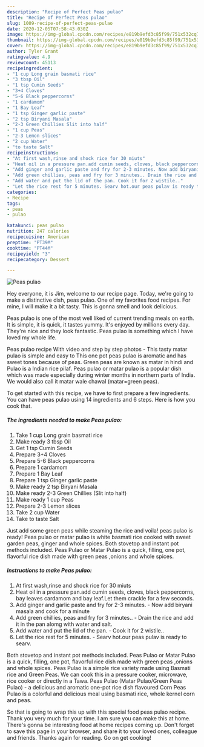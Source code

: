 ```yaml
---
description: "Recipe of Perfect Peas pulao"
title: "Recipe of Perfect Peas pulao"
slug: 1009-recipe-of-perfect-peas-pulao
date: 2020-12-05T07:58:43.030Z
image: https://img-global.cpcdn.com/recipes/e819b9efd3c85f99/751x532cq70/peas-pulao-recipe-main-photo.jpg
thumbnail: https://img-global.cpcdn.com/recipes/e819b9efd3c85f99/751x532cq70/peas-pulao-recipe-main-photo.jpg
cover: https://img-global.cpcdn.com/recipes/e819b9efd3c85f99/751x532cq70/peas-pulao-recipe-main-photo.jpg
author: Tyler Grant
ratingvalue: 4.9
reviewcount: 45113
recipeingredient:
- "1 cup Long grain basmati rice"
- "3 tbsp Oil"
- "1 tsp Cumin Seeds"
- "3+4 Cloves"
- "5-6 Black peppercorns"
- "1 cardamom"
- "1 Bay Leaf"
- "1 tsp Ginger garlic paste"
- "2 tsp Biryani Masala"
- "2-3 Green Chillies Slit into half"
- "1 cup Peas"
- "2-3 Lemon slices"
- "2 cup Water"
- "to taste Salt"
recipeinstructions:
- "At first wash,rinse and shock rice for 30 miuts"
- "Heat oil in a pressure pan.add cumin seeds, cloves, black peppercorns, bay leaves cardamom and bay leaf.Let them crackle for a few seconds."
- "Add ginger and garlic paste and fry for 2-3 minutes. Now add biryani masala and cook for a minute"
- "Add green chillies, peas and fry for 3 minutes.. Drain the rice and add it in the pan alomg with water and salt."
- "Add water and put the lid of the pan. Cook it for 2 wistile.."
- "Let the rice rest for 5 minutes. Searv hot.our peas pulav is ready to searv."
categories:
- Recipe
tags:
- peas
- pulao

katakunci: peas pulao 
nutrition: 247 calories
recipecuisine: American
preptime: "PT39M"
cooktime: "PT44M"
recipeyield: "3"
recipecategory: Dessert

---
```



![Peas pulao](https://img-global.cpcdn.com/recipes/e819b9efd3c85f99/751x532cq70/peas-pulao-recipe-main-photo.jpg)

Hey everyone, it is Jim, welcome to our recipe page. Today, we're going to make a distinctive dish, peas pulao. One of my favorites food recipes. For mine, I will make it a bit tasty. This is gonna smell and look delicious.

Peas pulao is one of the most well liked of current trending meals on earth. It is simple, it is quick, it tastes yummy. It's enjoyed by millions every day. They're nice and they look fantastic. Peas pulao is something which I have loved my whole life.

Peas pulao recipe With video and step by step photos - This tasty matar pulao is simple and easy to This one pot peas pulao is aromatic and has sweet tones because of peas. Green peas are known as matar in hindi and Pulao is a Indian rice pilaf. Peas pulao or matar pulao is a popular dish which was made especially during winter months in northern parts of India. We would also call it matar wale chawal (matar=green peas).


To get started with this recipe, we have to first prepare a few ingredients. You can have peas pulao using 14 ingredients and 6 steps. Here is how you cook that.

<!--inarticleads1-->

##### The ingredients needed to make Peas pulao:

1. Take 1 cup Long grain basmati rice
1. Make ready 3 tbsp Oil
1. Get 1 tsp Cumin Seeds
1. Prepare 3+4 Cloves
1. Prepare 5-6 Black peppercorns
1. Prepare 1 cardamom
1. Prepare 1 Bay Leaf
1. Prepare 1 tsp Ginger garlic paste
1. Make ready 2 tsp Biryani Masala
1. Make ready 2-3 Green Chillies (Slit into half)
1. Make ready 1 cup Peas
1. Prepare 2-3 Lemon slices
1. Take 2 cup Water
1. Take to taste Salt


Just add some green peas while steaming the rice and voila! peas pulao is ready! Peas pulao or matar pulao is white basmati rice cooked with sweet garden peas, ginger and whole spices. Both stovetop and instant pot methods included. Peas Pulao or Matar Pulao is a quick, filling, one pot, flavorful rice dish made with green peas ,onions and whole spices. 

<!--inarticleads2-->

##### Instructions to make Peas pulao:

1. At first wash,rinse and shock rice for 30 miuts
1. Heat oil in a pressure pan.add cumin seeds, cloves, black peppercorns, bay leaves cardamom and bay leaf.Let them crackle for a few seconds.
1. Add ginger and garlic paste and fry for 2-3 minutes. - Now add biryani masala and cook for a minute
1. Add green chillies, peas and fry for 3 minutes.. - Drain the rice and add it in the pan alomg with water and salt.
1. Add water and put the lid of the pan. - Cook it for 2 wistile..
1. Let the rice rest for 5 minutes. - Searv hot.our peas pulav is ready to searv.


Both stovetop and instant pot methods included. Peas Pulao or Matar Pulao is a quick, filling, one pot, flavorful rice dish made with green peas ,onions and whole spices. Peas Pulao is a simple rice variety made using Basmati rice and Green Peas. We can cook this in a pressure cooker, microwave, rice cooker or directly in a Tawa. Peas Pulao (Matar Pulao/Green Peas Pulao) - a delicious and aromatic one-pot rice dish flavoured Corn Peas Pulao is a colorful and delicious meal using basmati rice, whole kernel corn and peas. 

So that is going to wrap this up with this special food peas pulao recipe. Thank you very much for your time. I am sure you can make this at home. There's gonna be interesting food at home recipes coming up. Don't forget to save this page in your browser, and share it to your loved ones, colleague and friends. Thanks again for reading. Go on get cooking!
